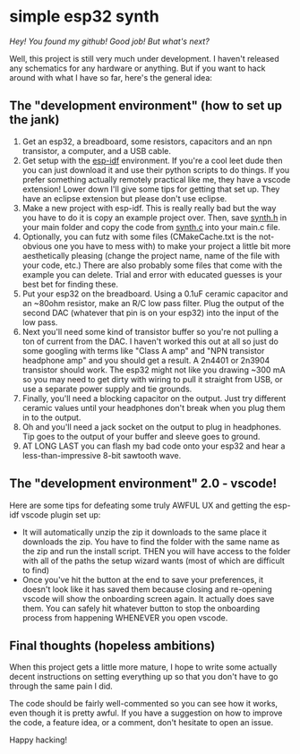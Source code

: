 # simple esp32 synth

*Hey! You found my github! Good job! But what's next?*

Well, this project is still very much under development. I haven't released any schematics for any hardware or anything. But if you want to hack around with what I have so far, here's the general idea:

## The "development environment" (how to set up the jank)
1. Get an esp32, a breadboard, some resistors, capacitors and an npn transistor, a computer, and a USB cable.
2. Get setup with the [esp-idf](https://docs.espressif.com/projects/esp-idf/en/latest/esp32/) environment. If you're a cool leet dude then you can just download it and use their python scripts to do things. If you prefer something actually remotely practical like me, they have a vscode extension! Lower down I'll give some tips for getting that set up. They have an eclipse extension but please don't use eclipse.
3. Make a new project with esp-idf. This is really really bad but the way you have to do it is copy an example project over. Then, save [synth.h](https://github.com/audiodog301/esp32-synth/blob/master/main/synth.h) in your main folder and copy the code from [synth.c](https://github.com/audiodog301/esp32-synth/blob/master/main/synth.c) into your main.c file.
4. Optionally, you can futz with some files (CMakeCache.txt is the not-obvious one you have to mess with) to make your project a little bit more aesthetically pleasing (change the project name, name of the file with your code, etc.) There are also probably some files that come with the example you can delete. Trial and error with educated guesses is your best bet for finding these.
5. Put your esp32 on the breadboard. Using a 0.1uF ceramic capacitor and an ~80ohm resistor, make an R/C low pass filter. Plug the output of the second DAC (whatever that pin is on your esp32) into the input of the low pass.
6. Next you'll need some kind of transistor buffer so you're not pulling a ton of current from the DAC. I haven't worked this out at all so just do some googling with terms like "Class A amp" and "NPN transistor headphone amp" and you should get a result. A 2n4401 or 2n3904 transistor should work. The esp32 might not like you drawing ~300 mA so you may need to get dirty with wiring to pull it straight from USB, or use a separate power supply and tie grounds.
7. Finally, you'll need a blocking capacitor on the output. Just try different ceramic values until your headphones don't break when you plug them in to the output.
8. Oh and you'll need a jack socket on the output to plug in headphones. Tip goes to the output of your buffer and sleeve goes to ground.
9. AT LONG LAST you can flash my bad code onto your esp32 and hear a less-than-impressive 8-bit sawtooth wave.

## The "development environment" 2.0 - vscode!
Here are some tips for defeating some truly AWFUL UX and getting the esp-idf vscode plugin set up:

- It will automatically unzip the zip it downloads to the same place it downloads the zip. You have to find the folder with the same name as the zip and run the install script. THEN you will have access to the folder with all of the paths the setup wizard wants (most of which are difficult to find)
- Once you've hit the button at the end to save your preferences, it doesn't look like it has saved them because closing and re-opening vscode will show the onboarding screen again. It actually does save them. You can safely hit whatever button to stop the onboarding process from happening WHENEVER you open vscode.

## Final thoughts (hopeless ambitions)
When this project gets a little more mature, I hope to write some actually decent instructions on setting everything up so that you don't have to go through the same pain I did.

The code should be fairly well-commented so you can see how it works, even though it is pretty awful. If you have a suggestion on how to improve the code, a feature idea, or a comment, don't hesitate to open an issue.

Happy hacking!
